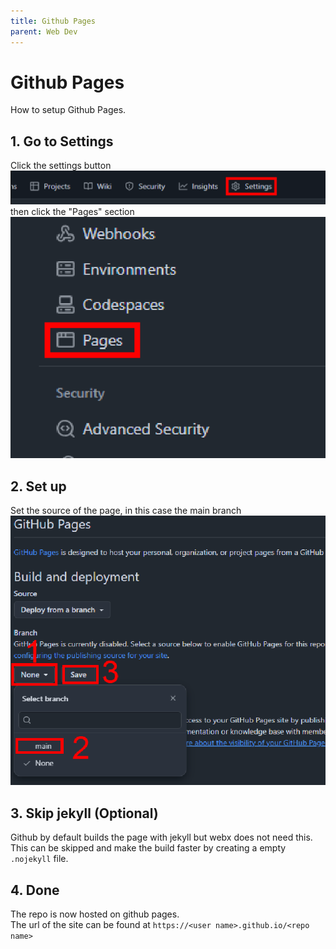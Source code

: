 ```yaml
---
title: Github Pages
parent: Web Dev
---
```

# Github Pages
How to setup Github Pages.

## 1. Go to Settings
Click the settings button\
![Github repo button settings highlighted](settings.png)\
then click the "Pages" section\
![Settings pages section](pages.png)

## 2. Set up
Set the source of the page, in this case the main branch\
![Click the text none, change to main and finally save](setup.png)

## 3. Skip jekyll (Optional)
Github by default builds the page with jekyll but webx does not need this.\
This can be skipped and make the build faster by creating a empty `.nojekyll` file.

## 4. Done
The repo is now hosted on github pages.\
The url of the site can be found at `https://<user name>.github.io/<repo name>`
